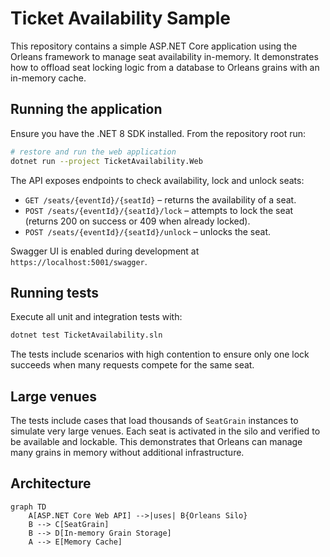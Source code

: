 # Ticket Availability Sample

This repository contains a simple ASP.NET Core application using the Orleans framework to manage seat availability in-memory. It demonstrates how to offload seat locking logic from a database to Orleans grains with an in-memory cache.

## Running the application

Ensure you have the .NET 8 SDK installed. From the repository root run:

```bash
# restore and run the web application
dotnet run --project TicketAvailability.Web
```

The API exposes endpoints to check availability, lock and unlock seats:

- `GET /seats/{eventId}/{seatId}` – returns the availability of a seat.
- `POST /seats/{eventId}/{seatId}/lock` – attempts to lock the seat (returns 200 on success or 409 when already locked).
- `POST /seats/{eventId}/{seatId}/unlock` – unlocks the seat.

Swagger UI is enabled during development at `https://localhost:5001/swagger`.

## Running tests

Execute all unit and integration tests with:

```bash
dotnet test TicketAvailability.sln
```

The tests include scenarios with high contention to ensure only one lock succeeds when many requests compete for the same seat.

## Large venues

The tests include cases that load thousands of `SeatGrain` instances to simulate very large venues. Each seat is activated in the silo and verified to be available and lockable. This demonstrates that Orleans can manage many grains in memory without additional infrastructure.

## Architecture

```mermaid
graph TD
    A[ASP.NET Core Web API] -->|uses| B{Orleans Silo}
    B --> C[SeatGrain]
    B --> D[In-memory Grain Storage]
    A --> E[Memory Cache]
```
